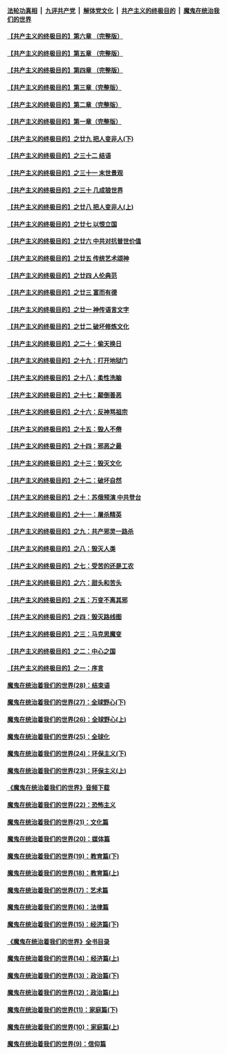 ####  [法轮功真相](../../../../basic/blob/master/README.md?t=01191526) &nbsp;|&nbsp; [九评共产党](../../../../9ping.md/blob/master/README.md?t=01191526) &nbsp;|&nbsp; [解体党文化](../../../../jtdwh.md/blob/master/README.md?t=01191526)  &nbsp;|&nbsp; [共产主义的终极目的](../../../../gczydzjmd.md/blob/master/README.md?t=01191526) &nbsp;|&nbsp; [魔鬼在统治我们的世界](../../../../mgztzwmdsj.md/blob/master/README.md?t=01191526) 

#### [【共产主义的终极目的】第六章 （完整版）](../pages/nsc422/n11428913.md?t=01191526) 

#### [【共产主义的终极目的】第五章 （完整版）](../pages/nsc422/n11428912.md?t=01191526) 

#### [【共产主义的终极目的】第四章 （完整版）](../pages/nsc422/n11428907.md?t=01191526) 

#### [【共产主义的终极目的】第三章（完整版）](../pages/nsc422/n11428848.md?t=01191526) 

#### [【共产主义的终极目的】第二章（完整版）](../pages/nsc422/n11428831.md?t=01191526) 

#### [【共产主义的终极目的】第一章（完整版）](../pages/nsc422/n11417651.md?t=01191526) 

#### [【共产主义的终极目的】之廿九 把人变非人(下)](../pages/nsc422/n11344140.md?t=01191526) 

#### [【共产主义的终极目的】之三十二 结语](../pages/nsc422/n11360535.md?t=01191526) 

#### [【共产主义的终极目的】之三十一 末世景观](../pages/nsc422/n11351129.md?t=01191526) 

#### [【共产主义的终极目的】之三十 几成狼世界](../pages/nsc422/n11348280.md?t=01191526) 

#### [【共产主义的终极目的】之廿八 把人变非人(上)](../pages/nsc422/n11340492.md?t=01191526) 

#### [【共产主义的终极目的】之廿七 以恨立国](../pages/nsc422/n11336944.md?t=01191526) 

#### [【共产主义的终极目的】之廿六 中共对抗普世价值](../pages/nsc422/n11324785.md?t=01191526) 

#### [【共产主义的终极目的】之廿五 传统艺术颂神](../pages/nsc422/n11296396.md?t=01191526) 

#### [【共产主义的终极目的】之廿四 人伦典范](../pages/nsc422/n11296397.md?t=01191526) 

#### [【共产主义的终极目的】之廿三 富而有德](../pages/nsc422/n11283598.md?t=01191526) 

#### [【共产主义的终极目的】之廿一 神传语言文字](../pages/nsc422/n11263265.md?t=01191526) 

#### [【共产主义的终极目的】之廿二 破坏修炼文化](../pages/nsc422/n11245728.md?t=01191526) 

#### [【共产主义的终极目的】之二十：偷天换日](../pages/nsc422/n11238846.md?t=01191526) 

#### [【共产主义的终极目的】之十九：打开地狱门](../pages/nsc422/n11206376.md?t=01191526) 

#### [【共产主义的终极目的】之十八：柔性洗脑](../pages/nsc422/n11199994.md?t=01191526) 

#### [【共产主义的终极目的】之十七：颠倒善恶](../pages/nsc422/n11179782.md?t=01191526) 

#### [【共产主义的终极目的】之十六：反神骂祖宗](../pages/nsc422/n11166798.md?t=01191526) 

#### [【共产主义的终极目的】之十五：毁人不倦](../pages/nsc422/n11166792.md?t=01191526) 

#### [【共产主义的终极目的】之十四：邪恶之最](../pages/nsc422/n11150249.md?t=01191526) 

#### [【共产主义的终极目的】之十三：毁灭文化](../pages/nsc422/n11135227.md?t=01191526) 

#### [【共产主义的终极目的】之十二：破坏自然](../pages/nsc422/n11135214.md?t=01191526) 

#### [【共产主义的终极目的】之十：苏俄预演 中共登台](../pages/nsc422/n11118424.md?t=01191526) 

#### [【共产主义的终极目的】之十一：屠杀精英](../pages/nsc422/n11118442.md?t=01191526) 

#### [【共产主义的终极目的】之九：共产邪灵一路杀](../pages/nsc422/n11114139.md?t=01191526) 

#### [【共产主义的终极目的】之八：毁灭人类](../pages/nsc422/n11108503.md?t=01191526) 

#### [【共产主义的终极目的】之七：受苦的还是工农](../pages/nsc422/n11101809.md?t=01191526) 

#### [【共产主义的终极目的】之六：甜头和苦头](../pages/nsc422/n11096971.md?t=01191526) 

#### [【共产主义的终极目的】之五：万变不离其邪](../pages/nsc422/n11091285.md?t=01191526) 

#### [【共产主义的终极目的】之四：毁灭路线图](../pages/nsc422/n11086284.md?t=01191526) 

#### [【共产主义的终极目的】之三：马克思魔变](../pages/nsc422/n11061941.md?t=01191526) 

#### [【共产主义的终极目的】之二：中心之国](../pages/nsc422/n11047728.md?t=01191526) 

#### [【共产主义的终极目的】之一：序言](../pages/nsc422/n11086077.md?t=01191526) 

#### [魔鬼在统治着我们的世界(28)：结束语](../pages/nsc422/n10936246.md?t=01191526) 

#### [魔鬼在统治着我们的世界(27)：全球野心(下)](../pages/nsc422/n10928319.md?t=01191526) 

#### [魔鬼在统治着我们的世界(26)：全球野心(上)](../pages/nsc422/n10900318.md?t=01191526) 

#### [魔鬼在统治着我们的世界(25)：全球化](../pages/nsc422/n10788205.md?t=01191526) 

#### [魔鬼在统治着我们的世界(24)：环保主义(下)](../pages/nsc422/n10695307.md?t=01191526) 

#### [魔鬼在统治着我们的世界(23)：环保主义(上)](../pages/nsc422/n10688613.md?t=01191526) 

#### [《魔鬼在统治着我们的世界》音频下载](../pages/nsc422/n10635553.md?t=01191526) 

#### [魔鬼在统治着我们的世界(22)：恐怖主义](../pages/nsc422/n10614727.md?t=01191526) 

#### [魔鬼在统治着我们的世界(21)：文化篇](../pages/nsc422/n10597706.md?t=01191526) 

#### [魔鬼在统治着我们的世界(20)：媒体篇](../pages/nsc422/n10586579.md?t=01191526) 

#### [魔鬼在统治着我们的世界(19)：教育篇(下)](../pages/nsc422/n10564808.md?t=01191526) 

#### [魔鬼在统治着我们的世界(18)：教育篇(上)](../pages/nsc422/n10526970.md?t=01191526) 

#### [魔鬼在统治着我们的世界(17)：艺术篇](../pages/nsc422/n10499093.md?t=01191526) 

#### [魔鬼在统治着我们的世界(16)：法律篇](../pages/nsc422/n10485969.md?t=01191526) 

#### [魔鬼在统治着我们的世界(15)：经济篇(下)](../pages/nsc422/n10469975.md?t=01191526) 

#### [《魔鬼在统治着我们的世界》全书目录](../pages/nsc422/n10464261.md?t=01191526) 

#### [魔鬼在统治着我们的世界(14)：经济篇(上)](../pages/nsc422/n10457370.md?t=01191526) 

#### [魔鬼在统治着我们的世界(13)：政治篇(下)](../pages/nsc422/n10448270.md?t=01191526) 

#### [魔鬼在统治着我们的世界(12)：政治篇(上)](../pages/nsc422/n10444576.md?t=01191526) 

#### [魔鬼在统治着我们的世界(11)：家庭篇(下)](../pages/nsc422/n10440961.md?t=01191526) 

#### [魔鬼在统治着我们的世界(10)：家庭篇(上)](../pages/nsc422/n10435448.md?t=01191526) 

#### [魔鬼在统治着我们的世界(9)：信仰篇](../pages/nsc422/n10432159.md?t=01191526) 

